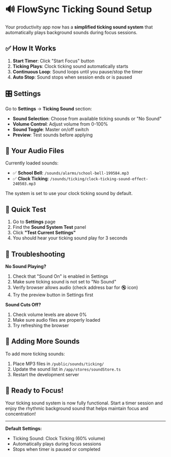 # 🔊 FlowSync Ticking Sound Setup

Your productivity app now has a **simplified ticking sound system** that automatically plays background sounds during focus sessions.

## ✅ **How It Works**

1. **Start Timer**: Click "Start Focus" button
2. **Ticking Plays**: Clock ticking sound automatically starts 
3. **Continuous Loop**: Sound loops until you pause/stop the timer
4. **Auto Stop**: Sound stops when session ends or is paused

## 🎛️ **Settings**

Go to **Settings** → **Ticking Sound** section:

- **Sound Selection**: Choose from available ticking sounds or "No Sound"
- **Volume Control**: Adjust volume from 0-100%  
- **Sound Toggle**: Master on/off switch
- **Preview**: Test sounds before applying

## 📁 **Your Audio Files**

Currently loaded sounds:
- ✅ **School Bell**: `/sounds/alarms/school-bell-199584.mp3`
- ✅ **Clock Ticking**: `/sounds/ticking/clock-ticking-sound-effect-240503.mp3` 

The system is set to use your clock ticking sound by default.

## 🎯 **Quick Test**

1. Go to **Settings** page
2. Find the **Sound System Test** panel
3. Click **"Test Current Settings"** 
4. You should hear your ticking sound play for 3 seconds

## 🔧 **Troubleshooting**

**No Sound Playing?**
1. Check that "Sound On" is enabled in Settings
2. Make sure ticking sound is not set to "No Sound"  
3. Verify browser allows audio (check address bar for 🔇 icon)
4. Try the preview button in Settings first

**Sound Cuts Off?**
1. Check volume levels are above 0%
2. Make sure audio files are properly loaded
3. Try refreshing the browser

## 🎵 **Adding More Sounds**

To add more ticking sounds:
1. Place MP3 files in `/public/sounds/ticking/`
2. Update the sound list in `/app/stores/soundStore.ts`
3. Restart the development server

## 🚀 **Ready to Focus!**

Your ticking sound system is now fully functional. Start a timer session and enjoy the rhythmic background sound that helps maintain focus and concentration!

---

**Default Settings:**
- Ticking Sound: Clock Ticking (60% volume)
- Automatically plays during focus sessions
- Stops when timer is paused or completed